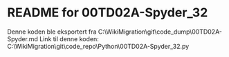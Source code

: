 # README for 00TD02A-Spyder_32
Denne koden ble eksportert fra C:\WikiMigration\git\code_dump\00TD02A-Spyder.md
Link til denne koden: C:\WikiMigration\git\code_repo\Python\00TD02A-Spyder_32.py
